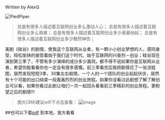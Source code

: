 Written by AlexQ

![PiedPiper](http://7xox5k.com1.z0.glb.clouddn.com/%E7%A1%85%E8%B0%B7%E5%89%A7%E7%85)
>总是有很多人描述着互联网创业多么激动人心；
总是有很多人描述着互联网创业多么艰难；
总是有很多人描述着互联网创业多少英豪纷起；
总是有很多人描述着互联网创业多少黯然神伤；

 美剧《硅谷》的剧情，使我这个互联网从业者，有一颗小小创业梦想的人，感同身受，轻松愉快的接受着始于我们这个时代、始于互联网的兴奋剂－创业；硅谷现在演到第三季了，不管有多少演绎的成分多少漏洞，都不得不说如果你是互联网从业者，希望你能看看你也一定会有很多感慨。前三季看完后我把剧情花了一张流程图，居然发现短短3季，30集左右剧情，一个人的一个团队的创业起起伏伏，居然有十个可能的出口结束一段轰轰烈烈的创业旅程。如果你没看过此剧想了解了解创业可以看，如果你看过此剧让咱们一次一起回头看看前三季精彩的创业旅程。更盼望之后的剧情!!!
>图大(3M)建议wifi下点击查看：
![image](http://upload-images.jianshu.io/upload_images/1168623-8230032e15fc2565.png?imageMogr2/auto-orient/strip%7CimageView2/2/w/1240)

##也可以下载[pdf](http://7xox5k.com1.z0.glb.clouddn.com/%E7%A1%85%E8%B0%B7%281-3%E5%AD%A3%29%E8%84%89%E7%BB%9C%E5%9B%BE.pdf) 到本地，放大看看
